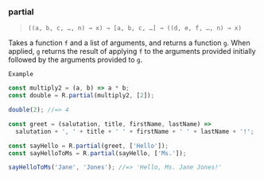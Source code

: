 ### partial

> `((a, b, c, …, n) → x) → [a, b, c, …] → ((d, e, f, …, n) → x)`

Takes a function `f` and a list of arguments, and returns a function `g`. When applied, `g` returns the result of applying `f` to the arguments provided initially followed by the arguments provided to `g`.

`Example`

```js
const multiply2 = (a, b) => a * b;
const double = R.partial(multiply2, [2]);

double(2); //=> 4

const greet = (salutation, title, firstName, lastName) =>
  salutation + ', ' + title + ' ' + firstName + ' ' + lastName + '!';

const sayHello = R.partial(greet, ['Hello']);
const sayHelloToMs = R.partial(sayHello, ['Ms.']);

sayHelloToMs('Jane', 'Jones'); //=> 'Hello, Ms. Jane Jones!'
```
